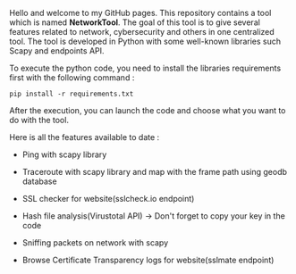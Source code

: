 Hello and welcome to my GitHub pages. This repository contains a tool which is named **NetworkTool**. The goal of this tool is to give several features related to network, cybersecurity and others in one centralized tool. The tool is developed in Python with some well-known libraries such Scapy and endpoints API. 

To execute the python code, you need to install the libraries requirements first with the following command : 

```pip install -r requirements.txt```

After the execution, you can launch the code and choose what you want to do with the tool. 

Here is all the features available to date : 

- Ping with scapy library

- Traceroute with scapy library and map with the frame path using geodb database

- SSL checker for website(sslcheck.io endpoint)

- Hash file analysis(Virustotal API) -> Don't forget to copy your key in the code
  
- Sniffing packets on network with scapy

- Browse Certificate Transparency logs for website(sslmate endpoint)
